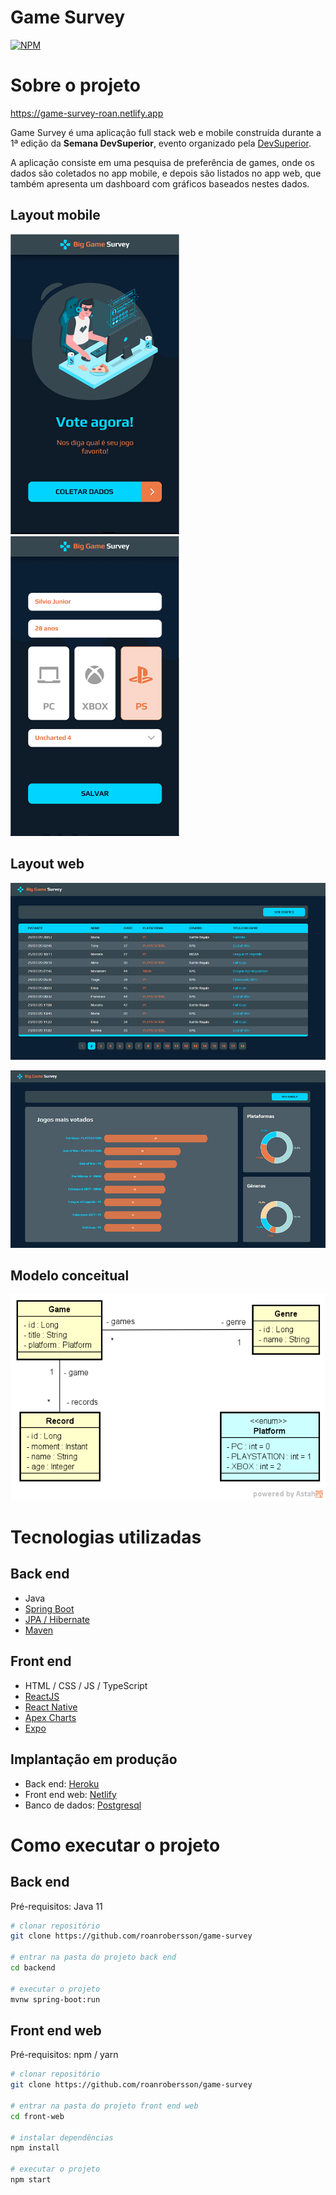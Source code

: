 # Game Survey 
[![NPM](https://img.shields.io/npm/l/react)](https://github.com/roanrobersson/dspesquisa/blob/master/LICENSE) 

# Sobre o projeto

https://game-survey-roan.netlify.app

Game Survey é uma aplicação full stack web e mobile construída durante a 1ª edição da **Semana DevSuperior**, evento organizado pela [DevSuperior](https://devsuperior.com "Site da DevSuperior").

A aplicação consiste em uma pesquisa de preferência de games, onde os dados são coletados no app mobile, e depois são listados no app web, que também apresenta um dashboard com gráficos baseados nestes dados.

## Layout mobile
![Mobile 1](https://raw.githubusercontent.com/roanrobersson/assets/master/dspesquisa/mobile1.png) ![Mobile 2](https://raw.githubusercontent.com/roanrobersson/assets/master/dspesquisa/mobile2.png)

## Layout web
![Web 1](https://raw.githubusercontent.com/roanrobersson/assets/master/dspesquisa/web1.png)

![Web 2](https://raw.githubusercontent.com/roanrobersson/assets/master/dspesquisa/web2.png)

## Modelo conceitual
![Modelo Conceitual](https://raw.githubusercontent.com/roanrobersson/assets/master/dspesquisa/modelo-conceitual.png)

# Tecnologias utilizadas
## Back end
- Java
- [Spring Boot](https://spring.io/projects/spring-boot "Documentação do Spring Boot")
- [JPA / Hibernate](https://spring.io/projects/spring-data-jpa "Documentação do Spring Data JPA")
- [Maven](https://maven.apache.org "Site do Maven")
## Front end
- HTML / CSS / JS / TypeScript
- [ReactJS](https://reactjs.com "Site do ReactJS")
- [React Native](https://reactnative.dev "Site do React Native")
- [Apex Charts](https://apexcharts.com "Site do Apex Charts")
- [Expo](https://expo.io "Site do Expo")
## Implantação em produção
- Back end: [Heroku](https://www.heroku.com "Site do Heroku")
- Front end web: [Netlify](https://www.netlify.com "Site do Netlify")
- Banco de dados: [Postgresql](https://www.postgresql.org "Site do Postgresql")

# Como executar o projeto

## Back end
Pré-requisitos: Java 11

```bash
# clonar repositório
git clone https://github.com/roanrobersson/game-survey

# entrar na pasta do projeto back end
cd backend

# executar o projeto
mvnw spring-boot:run
```

## Front end web
Pré-requisitos: npm / yarn

```bash
# clonar repositório
git clone https://github.com/roanrobersson/game-survey

# entrar na pasta do projeto front end web
cd front-web

# instalar dependências
npm install

# executar o projeto
npm start
```

